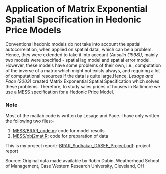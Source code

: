 # Application of Matrix Exponential Spatial Specification in Hedonic Price Models

Conventional hedonic models do not take into account the spatial autocorrelation, when applied on spatial datai, which can be a problem. Hence, they were extended to take it into account <i>(Anselin (1998))</i>, mainly two models were specified - spatial lag model and spatial error model. However, these models have some problems of their own, i.e., computation of the inverse of a matrix which might not exists always, and requiring a lot of computational resources if the data is quite large.Hence, <i>Lesage and Pace (2003)</i> created Matrix Exponential Spatial Specification which solves these problems. Therefore, to study sales prices of houses in Baltimore we use a MESS specification for a Hedonic Price Model.

### Note
Most of the matlab code is written by Lesage and Pace. I have only written the following two files:-

1. [MESS/BRAR_code.m](https://github.com/shawnbrar/MESS_Hedonic_Price/blob/master/MESS/BRAR_code.m): code for model results
2. [MESS/obj2mat.R](https://github.com/shawnbrar/MESS_Hedonic_Price/blob/master/MESS/obj2mat.R): code for preparation of data

This is my project report:-[BRAR_Sudhakar_DASEE_Project.pdf](https://github.com/shawnbrar/MESS_Hedonic_Price/blob/master/BRAR_Sudhakar_DASEE_Project.pdf): project report

Source: Original data made available by Robin Dubin, Weatherhead School of Management, Case Western Research University, Cleveland, OH
